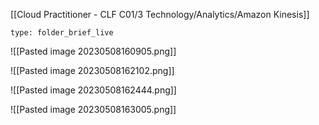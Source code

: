 [[Cloud Practitioner - CLF C01/3 Technology/Analytics/Amazon Kinesis]] 


 
```ccard
type: folder_brief_live
```
 
![[Pasted image 20230508160905.png]]

![[Pasted image 20230508162102.png]]

![[Pasted image 20230508162444.png]]

![[Pasted image 20230508163005.png]]

